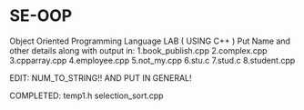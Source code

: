 # SE-OOP
Object Oriented Programming Language LAB ( USING C++ )
Put Name and other details along with output in:
1.book_publish.cpp
2.complex.cpp
3.cpparray.cpp
4.employee.cpp
5.not_my.cpp
6.stu.c
7.stud.c
8.student.cpp

EDIT: NUM_TO_STRING!! AND PUT IN GENERAL!

COMPLETED:
temp1.h
selection_sort.cpp
